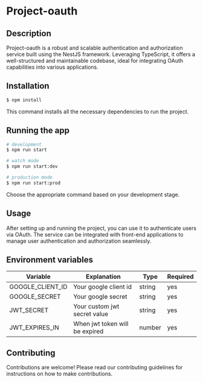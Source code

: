 # Project-oauth

## Description

Project-oauth is a robust and scalable authentication and authorization service built using the 
NestJS framework. Leveraging TypeScript, it offers a well-structured and maintainable codebase, 
ideal for integrating OAuth capabilities into various applications.

## Installation

```bash
$ npm install
```
This command installs all the necessary dependencies to run the project.

## Running the app

```bash
# development
$ npm run start

# watch mode
$ npm run start:dev

# production mode
$ npm run start:prod
```
Choose the appropriate command based on your development stage.

## Usage

After setting up and running the project, you can use it to authenticate users via OAuth. The 
service can be integrated with front-end applications to manage user authentication and authorization 
seamlessly.

## Environment variables

| Variable           | Explanation                    | Type      | Required |
|--------------------|--------------------------------|-----------|----------|
| GOOGLE_CLIENT_ID   | Your google client id          | string    | yes      |
| GOOGLE_SECRET      | Your google secret             | string    | yes      |
| JWT_SECRET         | Your custom jwt secret value   | string    | yes      |
| JWT_EXPIRES_IN     | When jwt token will be expired | number    | yes      |

## Contributing

Contributions are welcome! Please read our contributing guidelines for instructions on how to make 
contributions.